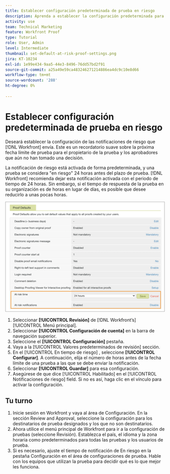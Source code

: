 ```yaml
---
title: Establecer configuración predeterminada de prueba en riesgo
description: Aprenda a establecer la configuración predeterminada para las notificaciones a prueba de riesgos como parte de las configuraciones de revisión
activity: use
team: Technical Marketing
feature: Workfront Proof
type: Tutorial
role: User, Admin
level: Intermediate
thumbnail: set-default-at-risk-proof-settings.png
jira: KT-10234
exl-id: 1e99e434-9aa5-44e3-8496-76dd57bd2f91
source-git-commit: a25a49e59ca483246271214886ea4dc9c10e8d66
workflow-type: tm+mt
source-wordcount: '288'
ht-degree: 0%

---
```


# Establecer configuración predeterminada de prueba en riesgo

Deseará establecer la configuración de las notificaciones de riesgo que [!DNL Workfront] envía. Este es un recordatorio suave sobre la próxima fecha límite de prueba para el propietario de la prueba y los aprobadores que aún no han tomado una decisión.

La notificación de riesgo está activada de forma predeterminada, y una prueba se considera &quot;en riesgo&quot; 24 horas antes del plazo de prueba. [!DNL Workfront] recomienda dejar esta notificación activada con el periodo de tiempo de 24 horas. Sin embargo, si el tiempo de respuesta de la prueba en su organización es de horas en lugar de días, es posible que desee reducirlo a unas pocas horas.

![Configuración de pruebas para notificaciones de riesgo](assets/proof-system-setups-at-risk-default-1.png)

1. Seleccionar **[!UICONTROL Revisión]** de [!DNL Workfront’s] [!UICONTROL Menú principal].
1. Seleccionar **[!UICONTROL Configuración de cuenta]** en la barra de navegación superior.
1. Seleccione el **[!UICONTROL Configuración]** pestaña.
1. Vaya a la [!UICONTROL Valores predeterminados de revisión] sección.
1. En el [!UICONTROL En tiempo de riesgo] , seleccione **[!UICONTROL Configurar]**. A continuación, elija el número de horas antes de la fecha límite de una prueba a las que se debe enviar la notificación.
1. Seleccionar **[!UICONTROL Guardar]** para esa configuración.
1. Asegúrese de que dice [!UICONTROL Habilitado] en el [!UICONTROL Notificaciones de riesgo] field. Si no es así, haga clic en el vínculo para activar la configuración.

## Tu turno

1. Inicie sesión en Workfront y vaya al área de Configuración. En la sección Review and Approval, seleccione la configuración para los destinatarios de prueba designados y los que no son destinatarios.
1. Ahora utilice el menú principal de Workfront para ir a la configuración de pruebas (seleccione Revisión). Establezca el país, el idioma y la zona horaria como predeterminados para todas las pruebas y los usuarios de prueba.
1. Si es necesario, ajuste el tiempo de notificación de En riesgo en la pestaña Configuración en el área de configuraciones de prueba. Hable con los equipos que utilizan la prueba para decidir qué es lo que mejor les funciona.

<!--
Lean More URLs
-->
